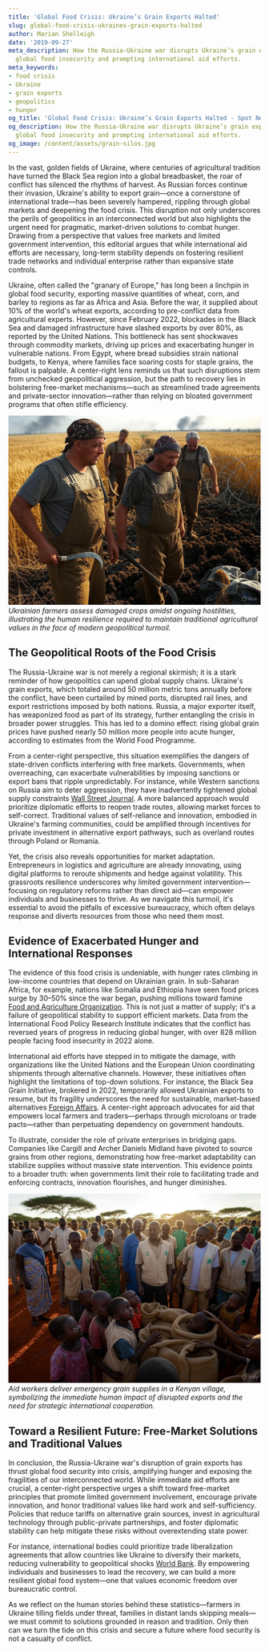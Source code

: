 ```yaml
---
title: 'Global Food Crisis: Ukraine’s Grain Exports Halted'
slug: global-food-crisis-ukraines-grain-exports-halted
author: Marian Shelleigh
date: '2019-09-27'
meta_description: How the Russia-Ukraine war disrupts Ukraine’s grain exports, exacerbating
  global food insecurity and prompting international aid efforts.
meta_keywords:
- food crisis
- Ukraine
- grain exports
- geopolitics
- hunger
og_title: 'Global Food Crisis: Ukraine’s Grain Exports Halted - Spot News 24'
og_description: How the Russia-Ukraine war disrupts Ukraine’s grain exports, exacerbating
  global food insecurity and prompting international aid efforts.
og_image: /content/assets/grain-silos.jpg
---
```

<!-- $1 -->
In the vast, golden fields of Ukraine, where centuries of agricultural tradition have turned the Black Sea region into a global breadbasket, the roar of conflict has silenced the rhythms of harvest. As Russian forces continue their invasion, Ukraine's ability to export grain—once a cornerstone of international trade—has been severely hampered, rippling through global markets and deepening the food crisis. This disruption not only underscores the perils of geopolitics in an interconnected world but also highlights the urgent need for pragmatic, market-driven solutions to combat hunger. Drawing from a perspective that values free markets and limited government intervention, this editorial argues that while international aid efforts are necessary, long-term stability depends on fostering resilient trade networks and individual enterprise rather than expansive state controls.

Ukraine, often called the "granary of Europe," has long been a linchpin in global food security, exporting massive quantities of wheat, corn, and barley to regions as far as Africa and Asia. Before the war, it supplied about 10% of the world's wheat exports, according to pre-conflict data from agricultural experts. However, since February 2022, blockades in the Black Sea and damaged infrastructure have slashed exports by over 80%, as reported by the United Nations. This bottleneck has sent shockwaves through commodity markets, driving up prices and exacerbating hunger in vulnerable nations. From Egypt, where bread subsidies strain national budgets, to Kenya, where families face soaring costs for staple grains, the fallout is palpable. A center-right lens reminds us that such disruptions stem from unchecked geopolitical aggression, but the path to recovery lies in bolstering free-market mechanisms—such as streamlined trade agreements and private-sector innovation—rather than relying on bloated government programs that often stifle efficiency.

![Ukrainian farmers navigating war-torn fields](/content/assets/ukrainian-farmers-conflict.jpg)  
*Ukrainian farmers assess damaged crops amidst ongoing hostilities, illustrating the human resilience required to maintain traditional agricultural values in the face of modern geopolitical turmoil.*

## The Geopolitical Roots of the Food Crisis

The Russia-Ukraine war is not merely a regional skirmish; it is a stark reminder of how geopolitics can upend global supply chains. Ukraine's grain exports, which totaled around 50 million metric tons annually before the conflict, have been curtailed by mined ports, disrupted rail lines, and export restrictions imposed by both nations. Russia, a major exporter itself, has weaponized food as part of its strategy, further entangling the crisis in broader power struggles. This has led to a domino effect: rising global grain prices have pushed nearly 50 million more people into acute hunger, according to estimates from the World Food Programme.

From a center-right perspective, this situation exemplifies the dangers of state-driven conflicts interfering with free markets. Governments, when overreaching, can exacerbate vulnerabilities by imposing sanctions or export bans that ripple unpredictably. For instance, while Western sanctions on Russia aim to deter aggression, they have inadvertently tightened global supply constraints [Wall Street Journal](https://www.wsj.com/articles/ukraine-war-grain-exports-global-food-crisis). A more balanced approach would prioritize diplomatic efforts to reopen trade routes, allowing market forces to self-correct. Traditional values of self-reliance and innovation, embodied in Ukraine's farming communities, could be amplified through incentives for private investment in alternative export pathways, such as overland routes through Poland or Romania.

Yet, the crisis also reveals opportunities for market adaptation. Entrepreneurs in logistics and agriculture are already innovating, using digital platforms to reroute shipments and hedge against volatility. This grassroots resilience underscores why limited government intervention—focusing on regulatory reforms rather than direct aid—can empower individuals and businesses to thrive. As we navigate this turmoil, it's essential to avoid the pitfalls of excessive bureaucracy, which often delays response and diverts resources from those who need them most.

## Evidence of Exacerbated Hunger and International Responses

The evidence of this food crisis is undeniable, with hunger rates climbing in low-income countries that depend on Ukrainian grain. In sub-Saharan Africa, for example, nations like Somalia and Ethiopia have seen food prices surge by 30–50% since the war began, pushing millions toward famine [Food and Agriculture Organization](https://www.fao.org/3/cb8437en/cb8437en.pdf). This is not just a matter of supply; it's a failure of geopolitical stability to support efficient markets. Data from the International Food Policy Research Institute indicates that the conflict has reversed years of progress in reducing global hunger, with over 828 million people facing food insecurity in 2022 alone.

International aid efforts have stepped in to mitigate the damage, with organizations like the United Nations and the European Union coordinating shipments through alternative channels. However, these initiatives often highlight the limitations of top-down solutions. For instance, the Black Sea Grain Initiative, brokered in 2022, temporarily allowed Ukrainian exports to resume, but its fragility underscores the need for sustainable, market-based alternatives [Foreign Affairs](https://www.foreignaffairs.com/ukraine/black-sea-grain-deal-lessons). A center-right approach advocates for aid that empowers local farmers and traders—perhaps through microloans or trade pacts—rather than perpetuating dependency on government handouts.

To illustrate, consider the role of private enterprises in bridging gaps. Companies like Cargill and Archer Daniels Midland have pivoted to source grains from other regions, demonstrating how free-market adaptability can stabilize supplies without massive state intervention. This evidence points to a broader truth: when governments limit their role to facilitating trade and enforcing contracts, innovation flourishes, and hunger diminishes.

![Aid workers distributing grain in an African village](/content/assets/aid-workers-africa.jpg)  
*Aid workers deliver emergency grain supplies in a Kenyan village, symbolizing the immediate human impact of disrupted exports and the need for strategic international cooperation.*

## Toward a Resilient Future: Free-Market Solutions and Traditional Values

In conclusion, the Russia-Ukraine war's disruption of grain exports has thrust global food security into crisis, amplifying hunger and exposing the fragilities of our interconnected world. While immediate aid efforts are crucial, a center-right perspective urges a shift toward free-market principles that promote limited government involvement, encourage private innovation, and honor traditional values like hard work and self-sufficiency. Policies that reduce tariffs on alternative grain sources, invest in agricultural technology through public-private partnerships, and foster diplomatic stability can help mitigate these risks without overextending state power.

For instance, international bodies could prioritize trade liberalization agreements that allow countries like Ukraine to diversify their markets, reducing vulnerability to geopolitical shocks [World Bank](https://www.worldbank.org/en/topic/agriculture/brief/food-security-update-whats-happening-in-the-russia-ukraine-crisis). By empowering individuals and businesses to lead the recovery, we can build a more resilient global food system—one that values economic freedom over bureaucratic control.

As we reflect on the human stories behind these statistics—farmers in Ukraine tilling fields under threat, families in distant lands skipping meals—we must commit to solutions grounded in reason and tradition. Only then can we turn the tide on this crisis and secure a future where food security is not a casualty of conflict.